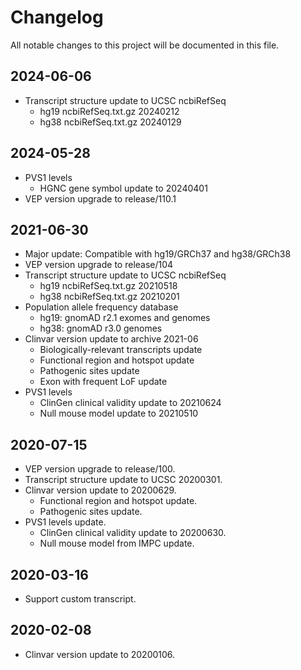 # Changelog
All notable changes to this project will be documented in this file.

## 2024-06-06
- Transcript structure update to UCSC ncbiRefSeq 
    * hg19 ncbiRefSeq.txt.gz 20240212
    * hg38 ncbiRefSeq.txt.gz 20240129

## 2024-05-28
- PVS1 levels
    * HGNC gene symbol update to 20240401
- VEP version upgrade to release/110.1

## 2021-06-30
- Major update: Compatible with hg19/GRCh37 and hg38/GRCh38
- VEP version upgrade to release/104
- Transcript structure update to UCSC ncbiRefSeq 
    * hg19 ncbiRefSeq.txt.gz 20210518
    * hg38 ncbiRefSeq.txt.gz 20210201
- Population allele frequency database
    * hg19: gnomAD r2.1 exomes and genomes
    * hg38: gnomAD r3.0 genomes
- Clinvar version update to archive 2021-06
    * Biologically-relevant transcripts update
    * Functional region and hotspot update
    * Pathogenic sites update
    * Exon with frequent LoF update
- PVS1 levels
    * ClinGen clinical validity update to 20210624
    * Null mouse model update to 20210510


## 2020-07-15
- VEP version upgrade to release/100.
- Transcript structure update to UCSC 20200301.
- Clinvar version update to 20200629.
	* Functional region and hotspot update.
	* Pathogenic sites update.
- PVS1 levels update.
	* ClinGen clinical validity update to 20200630.
	* Null mouse model from IMPC update.


## 2020-03-16
- Support custom transcript.


## 2020-02-08
- Clinvar version update to 20200106.
